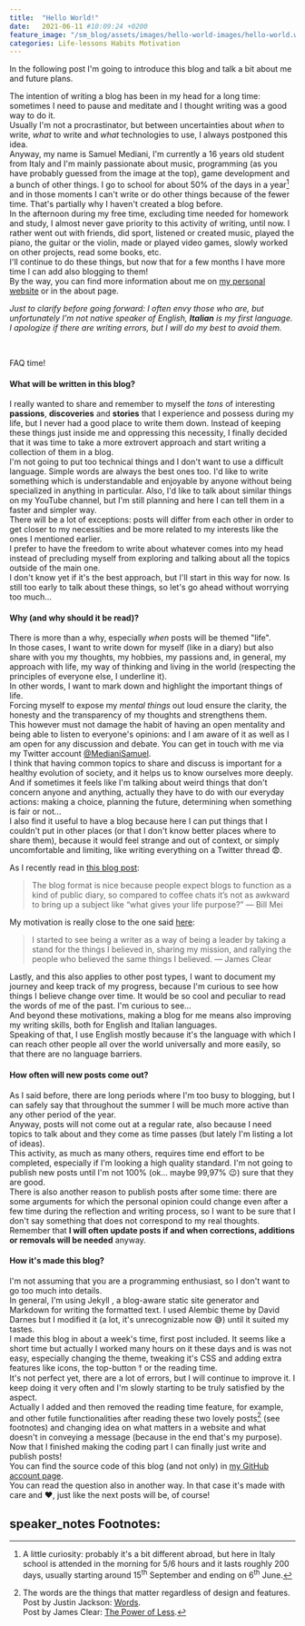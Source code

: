 ```yaml
---
title:  "Hello World!"
date:   2021-06-11 #10:09:24 +0200
feature_image: "/sm_blog/assets/images/hello-world-images/hello-world.webp"
categories: Life-lessons Habits Motivation
---
```


In the following post I'm going to introduce this blog and talk a bit about me and future plans.

The intention of writing a blog has been in my head for a long time: sometimes I need to pause and meditate and I thought writing was a good way to do it. <br>
Usually I'm not a procrastinator, but between uncertainties about *when* to write, *what* to write and *what* technologies to use, I always postponed this idea. <br>
Anyway, my name is Samuel Mediani, I'm currently a 16 years old student from Italy and I'm mainly passionate about music, programming (as you have probably guessed from the image at the top), game development and a bunch of other things.
I go to school for about 50% of the days in a year[^1] and in those moments I can't write or do other things because of the fewer time. That's partially why I haven't created a blog before. <br>
In the afternoon during my free time, excluding time needed for homework and study, I almost never gave priority to this activity of writing, until now. I rather went out with friends, did sport, listened or created music, played the piano, the guitar or the violin, made or played video games, slowly worked on other projects, read some books, etc. <br>
I'll continue to do these things, but now that for a few months I have more time I can add also blogging to them! <br>
By the way, you can find more information about me on <a href="https://samdev.netlify.app" target="_blank">my personal website</a><box-icon name='link-external' size='xs'></box-icon> or in the about page. <br>

*Just to clarify before going forward: I often envy those who are, but unfortunately I'm not native speaker of English, **Italian** is my first language. I apologize if there are writing errors, but I will do my best to avoid them.*

<br>

FAQ time!

#### What will be written in this blog?

I really wanted to share and remember to myself the *tons* of interesting **passions**, **discoveries** and **stories** that I experience and possess during my life, but I never had a good place to write them down.
Instead of keeping these things just inside me and oppressing this necessity, I finally decided that it was time to take a more extrovert approach and start writing a collection of them in a blog. <br>
I'm not going to put too technical things and I don't want to use a difficult language. Simple words are always the best ones too. I'd like to write something which is understandable and enjoyable by anyone without being specialized in anything in particular. Also, I'd like to talk about similar things on my YouTube channel, but I'm still planning and here I can tell them in a faster and simpler way. <br>
There will be a lot of exceptions: posts will differ from each other in order to get closer to my necessities and be more related to my interests like the ones I mentioned earlier. <br>
I prefer to have the freedom to write about whatever comes into my head instead of precluding myself from exploring and talking about all the topics outside of the main one. <br>
I don't know yet if it's the best approach, but I'll start in this way for now. Is still too early to talk about these things, so let's go ahead without worrying too much…

#### Why (and why should it be read)?

There is more than a why, especially *when* posts will be themed "life". <br>
In those cases, I want to write down for myself (like in a diary) but also share with you my thoughts, my hobbies, my passions and, in general, my approach with life, my way of thinking and living in the world (respecting the  principles of everyone else, I underline it). <br>
In other words, I want to mark down and highlight the important things of life. <br>
Forcing myself to expose my *mental things* out loud ensure the clarity, the honesty and the transparency of my thoughts and strengthens them. <br>
This however must not damage the habit of having an open mentality and being able to listen to everyone's opinions: and I am aware of it as well as I am open for any discussion and debate. You can get in touch with me via my Twitter account [@MedianiSamuel](https://twitter.com/MedianiSamuel). <br>
I think that having common topics to share and discuss is important for a healthy evolution of society, and it helps us to know ourselves more deeply. <br>
And if sometimes it feels like I'm talking about weird things that don't concern anyone and anything, actually they have to do with our everyday actions: making a choice, planning the future, determining when something is fair or not… <br>
I also find it useful to have a blog because here I can put things that I couldn't put in other places (or that I don't know better places where to share them), because it would feel strange and out of context, or simply uncomfortable and limiting, like writing everything on a Twitter thread 😨.

As I recently read in [this blog post](https://billmei.net/blog/why-blog):

> <span class="iconify" data-icon="bx-bxs-quote-alt-left" data-inline="false"></span> The blog format is nice because people expect blogs to function as a kind of public diary, so compared to coffee chats it’s not as awkward to bring up a subject like “what gives your life purpose?” — Bill Mei

My motivation is really close to the one said [here](https://jamesclear.com/scale):
> <span class="iconify" data-icon="bx-bxs-quote-alt-left" data-inline="false"></span> I started to see being a writer as a way of being a leader by taking a stand for the things I believed in, sharing my mission, and rallying the people who believed the same things I believed. — James Clear

Lastly, and this also applies to other post types, I want to document my journey and keep track of my progress, because I'm curious to see how things I believe change over time. It would be so cool and peculiar to read the words of me of the past. I'm curious to see… <br>
And beyond these motivations, making a blog for me means also improving my writing skills, both for English and Italian languages. <br>
Speaking of that, I use English mostly because it's the language with which I can reach other people all over the world universally and more easily, so that there are no language barriers.

#### How often will new posts come out?

As I said before, there are long periods where I'm too busy to blogging, but I can safely say that throughout the summer I will be much more active than any other period of the year. <br>
Anyway, posts will not come out at a regular rate, also because I need topics to talk about and they come as time passes (but lately I'm listing a lot of ideas). <br>
This activity, as much as many others, requires time end effort to be completed, especially if I'm looking a high quality standard.
I'm not going to publish new posts until I'm not 100% (ok... maybe 99,97% 😉) sure that they are good. <br>
There is also another reason to publish posts after some time: there are some arguments for which the personal opinion could change even after a few time during the reflection and writing process, so I want to be sure that I don't say something that does not correspond to my real thoughts.
Remember that **I will often update posts if and when corrections, additions or removals will be needed** anyway.

#### How it's made this blog?

I'm not assuming that you are a programming enthusiast, so I don't want to go too much into details. <br>
In general, I'm using Jekyll <span class="iconify" data-icon="cib:jekyll" data-inline="false"></span>, a blog-aware static site generator and Markdown <span class="iconify" data-icon="cib:markdown" data-inline="false"></span> for writing the formatted text.
I used Alembic theme by David Darnes but I modified it (a lot, it's unrecognizable now 😅) until it suited my tastes. <br>
I made this blog in about a week's time, first post included. It seems like a short time but actually I worked many hours on it these days and is was not easy, especially changing the theme, tweaking it's CSS and adding extra features like icons, the top-button ⤒ or the reading time. <br>
It's not perfect yet, there are a lot of errors, but I will continue to improve it. I keep doing it very often and I'm slowly starting to be truly satisfied by the aspect. <br>
Actually I added and then removed the reading time feature, for example, and other futile functionalities after reading these two lovely posts[^2] (see footnotes) and changing idea on what matters in a website and what doesn't in conveying a message (because in the end that's my purpose). <br>
Now that I finished making the coding part I can finally just write and publish posts! <br>
You can find the source code of this blog (and not only) in <a href="https://github.com/SamMed05" target="_blank">my GitHub account page</a>. <br>
You can read the question also in another way. In that case it's made with care and ❤, just like the next posts will be, of course!

## <span class="material-icons">speaker_notes</span> Footnotes:

[^1]: A little curiosity: probably it's a bit different abroad, but here in Italy school is attended in the morning for 5/6 hours and it lasts roughly 200 days, usually starting around 15<sup>th</sup> September and ending on 6<sup>th</sup> June.
[^2]: The words are the things that matter regardless of design and features. <br> Post by Justin Jackson: [Words](https://justinjackson.ca/words.html). <br> Post by James Clear: [The Power of Less](https://jamesclear.com/eliminate).
